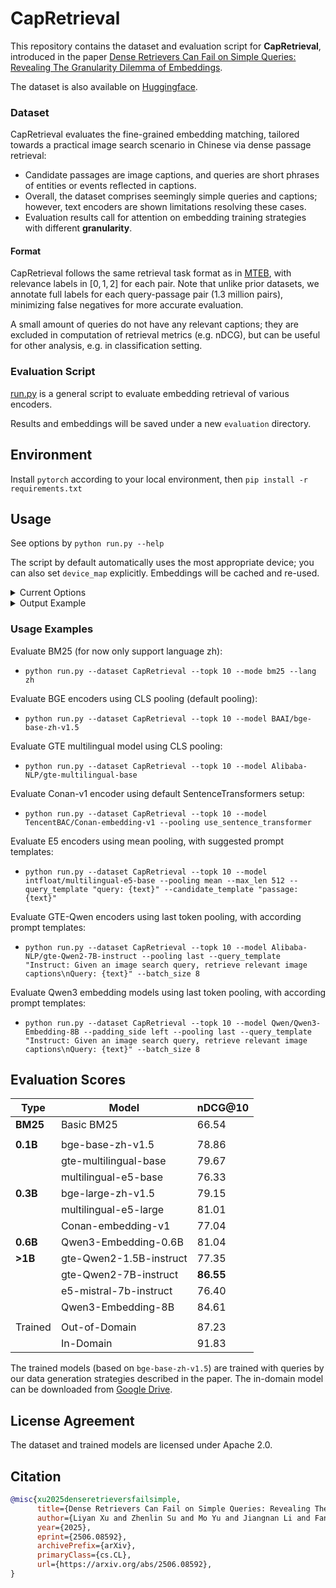 # CapRetrieval

This repository contains the dataset and evaluation script for **CapRetrieval**, introduced in the paper [Dense Retrievers Can Fail on Simple Queries: Revealing The Granularity Dilemma of Embeddings](https://arxiv.org/abs/2506.08592).

The dataset is also available on [Huggingface](https://huggingface.co/datasets/lxucs/CapRetrieval).

### Dataset

CapRetrieval evaluates the fine-grained embedding matching, tailored towards a practical image search scenario in Chinese via dense passage retrieval:
- Candidate passages are image captions, and queries are short phrases of entities or events reflected in captions.
- Overall, the dataset comprises seemingly simple queries and captions; however, text encoders are shown limitations resolving these cases.
- Evaluation results call for attention on embedding training strategies with different **granularity**. 

#### Format

CapRetrieval follows the same retrieval task format as in [MTEB](https://huggingface.co/spaces/mteb/leaderboard), with relevance labels in $[0,1,2]$ for each pair.
Note that unlike prior datasets, we annotate full labels for each query-passage pair (1.3 million pairs), minimizing false negatives for more accurate evaluation.

A small amount of queries do not have any relevant captions; they are excluded in computation of retrieval metrics (e.g. nDCG), but can be useful for other analysis, e.g. in classification setting.

### Evaluation Script

[run.py](run.py) is a general script to evaluate embedding retrieval of various encoders.

Results and embeddings will be saved under a new `evaluation` directory.


## Environment

Install `pytorch` according to your local environment, then `pip install -r requirements.txt`


## Usage

See options by `python run.py --help`

The script by default automatically uses the most appropriate device; you can also set `device_map` explicitly. Embeddings will be cached and re-used.

<details>
  <summary>Current Options</summary>

```
options:
  -h, --help            show this help message and exit
  --dataset DATASET     Dataset name
  --lang {en,zh}        Dataset language (for BM25)
  --mode {dense,bm25}   Search mode
  --model MODEL         HF model name or path
  --device_map DEVICE_MAP
                        Set model device map explicitly
  --max_len MAX_LEN     Max seq length
  --pooling {cls,mean,last,use_sentence_transformer}
                        Encoder pooling style
  --disable_normalization
                        Disable embedding normalization
  --query_template QUERY_TEMPLATE
                        Prompt template for query
  --candidate_template CANDIDATE_TEMPLATE
                        Prompt template for candidate
  --padding_side {left,right}
                        Tokenizer padding side
  --threshold THRESHOLD
                        Use results under distance threshold for evaluation
  --topk TOPK           Use top k results for evaluation
  --batch_size BATCH_SIZE
                        Eval batch size
  --result_path RESULT_PATH
                        Compute metrics of existing results directly
```
</details>

<details>
  <summary>Output Example</summary>

```
Search: 100%|██████████| 404/404 [00:00<00:00, 5315.29it/s]
Metrics for dataset CapRetrieval:
Query evaluation: reciprocal_rank @top10 = 88.70
Query evaluation: average_precision @top10 = 82.91
Query evaluation: ndcg @top10 = 78.86
Query evaluation: hit @top10 = 92.08
Query evaluation: query_precision = 38.22
Query evaluation: query_recall = 68.71
Query evaluation: pair_precision = 38.22
Query evaluation: pair_recall = 32.97
Query evaluation: query_f1 = 49.12
Query evaluation: query_f2 = 59.25
Query evaluation: pair_f1 = 35.40
Query evaluation: pair_f2 = 33.90

Saved 404 query results to evaluation/results.CapRetrieval.bge-base-zh-v1.5.top10.json
Saved report to evaluation/report.CapRetrieval.bge-base-zh-v1.5.top10.json
```
</details>

### Usage Examples

Evaluate BM25 (for now only support language zh):

- `python run.py --dataset CapRetrieval --topk 10 --mode bm25 --lang zh`

Evaluate BGE encoders using CLS pooling (default pooling):

- `python run.py --dataset CapRetrieval --topk 10 --model BAAI/bge-base-zh-v1.5`

Evaluate GTE multilingual model using CLS pooling:

- `python run.py --dataset CapRetrieval --topk 10 --model Alibaba-NLP/gte-multilingual-base`

Evaluate Conan-v1 encoder using default SentenceTransformers setup:

- `python run.py --dataset CapRetrieval --topk 10 --model TencentBAC/Conan-embedding-v1 --pooling use_sentence_transformer`

Evaluate E5 encoders using mean pooling, with suggested prompt templates:

- `python run.py --dataset CapRetrieval --topk 10 --model intfloat/multilingual-e5-base --pooling mean --max_len 512 --query_template "query: {text}" --candidate_template "passage: {text}"`

Evaluate GTE-Qwen encoders using last token pooling, with according prompt templates:
    
- `python run.py --dataset CapRetrieval --topk 10 --model Alibaba-NLP/gte-Qwen2-7B-instruct --pooling last --query_template "Instruct: Given an image search query, retrieve relevant image captions\nQuery: {text}" --batch_size 8`

Evaluate Qwen3 embedding models using last token pooling, with according prompt templates:

- `python run.py --dataset CapRetrieval --topk 10 --model Qwen/Qwen3-Embedding-8B --padding_side left --pooling last --query_template "Instruct: Given an image search query, retrieve relevant image captions\nQuery: {text}" --batch_size 8`


## Evaluation Scores

| Type     | Model                   | nDCG@10   |
|----------|-------------------------|-----------|
| **BM25** | Basic BM25              | 66.54     |
|          |                         |           |
| **0.1B** | bge-base-zh-v1.5        | 78.86     |
|          | gte-multilingual-base   | 79.67     |
|          | multilingual-e5-base    | 76.33     |
| **0.3B** | bge-large-zh-v1.5       | 79.15     |
|          | multilingual-e5-large   | 81.01     |
|          | Conan-embedding-v1      | 77.04     |
| **0.6B** | Qwen3-Embedding-0.6B    | 81.04     |
| **>1B**  | gte-Qwen2-1.5B-instruct | 77.35     |
|          | gte-Qwen2-7B-instruct   | **86.55** |
|          | e5-mistral-7b-instruct  | 76.40     |
|          | Qwen3-Embedding-8B      | 84.61     |
|          |                         |           |
| Trained  | Out-of-Domain           | 87.23     |
|          | In-Domain               | 91.83     |


The trained models (based on `bge-base-zh-v1.5`) are trained with queries by our data generation strategies described in the paper. The in-domain model can be downloaded from [Google Drive](https://drive.google.com/drive/folders/1l2pvELMQPKjhAasNGaY7d14jMK0iCRhj).


## License Agreement

The dataset and trained models are licensed under Apache 2.0. 


## Citation

```bibtex
@misc{xu2025denseretrieversfailsimple,
      title={Dense Retrievers Can Fail on Simple Queries: Revealing The Granularity Dilemma of Embeddings}, 
      author={Liyan Xu and Zhenlin Su and Mo Yu and Jiangnan Li and Fandong Meng and Jie Zhou},
      year={2025},
      eprint={2506.08592},
      archivePrefix={arXiv},
      primaryClass={cs.CL},
      url={https://arxiv.org/abs/2506.08592}, 
}
```
